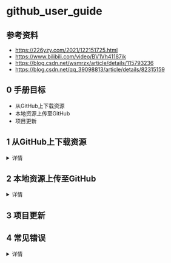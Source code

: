 # github_user_guide

## 参考资料
- https://226yzy.com/2021/122151725.html
- https://www.bilibili.com/video/BV1Vh41187ik
- https://blog.csdn.net/wsmrzx/article/details/115793236
- https://blog.csdn.net/qq_39098813/article/details/82315159

## 0 手册目标
- 从GitHub上下载资源
- 本地资源上传至GitHub
- 项目更新

## 1 从GitHub上下载资源
<details>
<summary>详情</summary>
  
### 0） 将资源下载至本地
- 下载zip压缩包（Windows下建议使用）
![Image text](https://github.com/dazhuang17/doc_img/blob/main/github_user_guide/1.jpg)

- 利用命令行下载资源（Linux下建议使用）
在命令行中输入`git clone ziyuan_address`，ziyuan_address参考以下
![Image text](https://github.com/dazhuang17/doc_img/blob/main/github_user_guide/2.jpg)

### 1） 将资源fork自己的项目中
![Image text](https://github.com/dazhuang17/doc_img/blob/main/github_user_guide/3.jpg)
  
</details>

## 2 本地资源上传至GitHub
<details>
<summary>详情</summary>
  
### 0）在GitHub上创建相关项目

### 1) 安装git及配置

### 2) 上传资源
  
</details>

## 3 项目更新


## 4 常见错误
<details>
<summary>详情</summary>
  
### 0） 连接超时
遇到`Failed to connect to github.com port 443 after 21102 ms: Timed out`时，  
建议取消代理
```
git config --global --unset http.proxy   
git config --global --unset https.proxy
```

### 1） OpenSSL连接失败
遇到`OpenSSL SSL_read: Connection was reset, errno 10054`时，  
建议取消验证
```
git config --global http.sslVerify "false"
```

### 2） 云端资源改变对本地更新的影响
在云端资源改变的前提下，作者更新本地资源，然后上传更新，更新失败。  
一般来讲，解决办法是重新将云端资源pull到本地，然后再更新本地资源，然后上传更新。  
由于你之前上传失败，你pull资源的时候会出现：  
`error: cannot pull with rebase: Your index contains uncommitted changes.`  
处理方法
```git stash  
git pull --rebase
```  
问题解决，后续正常操作。

<details>
<summary>123</summary>
 
### 2） 云端资源改变对本地更新的影响
在云端资源改变

</details>

